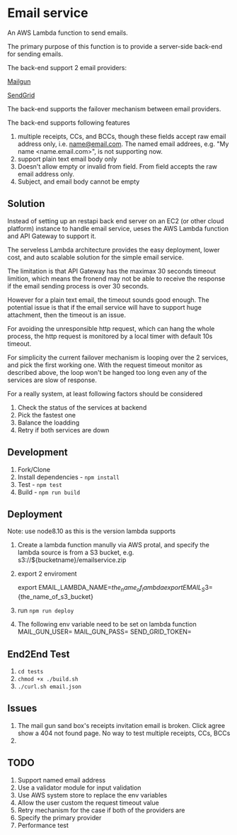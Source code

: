 # Email service

An AWS Lambda function to send emails.

The primary purpose of this function is to provide a server-side back-end for sending emails.

The back-end support 2 email providers:

[Mailgun](https://www.mailgun.com)

[SendGrid](https://www.sendgrid.com)

The back-end supports the failover mechanism between email providers. 

The back-end supports following features

1. multiple receipts, CCs, and BCCs, though these fields accept raw email address only, i.e. name@email.com. The named email addrees, e.g. "My name <name.email.com>", is not supporting now.
1. support plain text email body only
1. Doesn't allow empty or invalid from field. From field accepts the raw email address only.
1. Subject, and email body cannot be empty

## Solution
Instead of setting up an restapi back end server on an EC2 (or other cloud platform) instance to handle email service, ueses the AWS Lambda function and API Gateway to support it. 

The serveless Lambda architecture provides the easy deployment, lower cost, and auto scalable solution for the simple email service.

The limitation is that API Gateway has the maximax 30 seconds timeout limition, which means the fronend may not be able to receive the response if the email sending process is over 30 seconds. 

However for a plain text email, the timeout sounds good enough. The potential issue is that if the email service will have to support huge attachment, then the timeout is an issue.

For avoiding the unresponsible http request, which can hang the whole process, the http request is monitored by a local timer with default 10s timeout.

For simplicity the current failover mechanism is looping over the 2 services,  and pick the first working one. With the request timeout monitor as described above, the loop won't be hanged too long even any of the services are slow of response.

For a really system, at least following factors should be considered
1. Check the status of the services at backend
2. Pick the fastest one
3. Balance the loadding
4. Retry if both services are down

## Development
1. Fork/Clone
1. Install dependencies - `npm install`
1. Test - `npm test`
1. Build - `npm run build`

## Deployment
Note: use node8.10 as this is the version lambda supports

1. Create a lambda function manully via AWS protal, and specify the lambda source is from a S3 bucket, e.g. s3://${bucketname}/emailservice.zip
1. export 2 enviroment 

    export EMAIL_LAMBDA_NAME=${the_name_of_lambda}
    export EMAIL_S3=${the_name_of_s3_bucket}

1. run `npm run deploy`
1. The following env variable need to be set on lambda function
  MAIL_GUN_USER=<the mail gun api user>
  MAIL_GUN_PASS=<the mail gun api pass>
  SEND_GRID_TOKEN=<the send grid api token>

## End2End Test
1. `cd tests`
1. `chmod +x ./build.sh`
1. `./curl.sh email.json`

## Issues
1. The mail gun sand box's receipts invitation email is broken. Click agree show a 404 not found page. No way to test multiple receipts, CCs, BCCs
2. 

## TODO
1. Support named email address
1. Use a validator module for input validation
1. Use AWS system store to replace the env variables
1. Allow the user custom the request timeout value
1. Retry mechanism for the case if both of the providers are 
1. Specify the primary provider
1. Performance test
